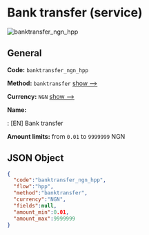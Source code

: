 
# Bank transfer (service) 
![banktransfer_ngn_hpp](https://static.openfintech.io/payment_methods/banktransfer_ngn_hpp/logo.svg?w=400&c=v0.59.26#w200)  

## General 
 
**Code:** `banktransfer_ngn_hpp` 
 
**Method:** `banktransfer` 
 [show -->](/payment-methods/banktransfer/) 
 
**Currency:** `NGN` [show -->](/currencies/NGN/) 
 
**Name:** 
 
:	[EN] Bank transfer 
 
**Amount limits:** from `0.01` to `9999999` NGN 

## JSON Object 

```json
{
  "code":"banktransfer_ngn_hpp",
  "flow":"hpp",
  "method":"banktransfer",
  "currency":"NGN",
  "fields":null,
  "amount_min":0.01,
  "amount_max":9999999
}
```  
